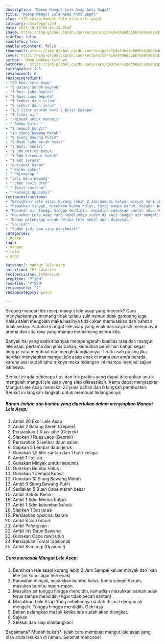 ```yaml
---
description: "Resep Mangut Lele Asap Anti Gagal"
title: "Resep Mangut Lele Asap Anti Gagal"
slug: 1315-resep-mangut-lele-asap-anti-gagal
category: Uncategorized
date: 2021-10-14T09:16:32.254Z
image: https://img-global.cpcdn.com/recipes/154a1ded406d5bbb/680x482cq70/mangut-lele-asap-foto-resep-utama.jpg
hideToc: false
enableToc: true
enableTocContent: false
thumbnail: https://img-global.cpcdn.com/recipes/154a1ded406d5bbb/680x482cq70/mangut-lele-asap-foto-resep-utama.jpg
cover: https://img-global.cpcdn.com/recipes/154a1ded406d5bbb/680x482cq70/mangut-lele-asap-foto-resep-utama.jpg
author:  Ummu Nahkwa Kitchen
authorAv:  https://img-global.cpcdn.com/users/b83754c42d4db008/60x60cq50/avatar.jpg
ratingvalue: 4.3
reviewcount: 8
recipeingredient:
- "20 Ekor Lele Asap"
- "2 Batang Sereh Geprek"
- "1 Ruas jahe Geprek"
- "1 Ruas Laos Geprek"
- "5 lembar daun salam"
- "5 Lembar daun jeruk"
- "1,5 liter santan dari 1 butir kelapa"
- "1 liter air"
- " Minyak untuk menumis"
- " Bumbu Halus "
- "1 Jempol Kunyit"
- "10 Siung Bawang Merah"
- "9 Siung Bawang Putih"
- "5 Buah Cabe merah besar"
- "3 Butir Kemiri"
- "1 Sdm Merica bubuk"
- "1 Sdm ketumbar bubuk"
- "1 Sdt terasi"
- "opsional Garam"
- " Kaldu bubuk"
- " Pelengkap "
- "iris Daun Bawang"
- " Cabe rawit utuh"
- " Tomat opsional"
- " Kemangi Opsional"
recipeinstructions:
- "Bersihkan lele asapi kurang lebih 2 Jam Sampai keluar minyak dari ikan lele (ini kunci agar lele enak)"
- "Panaskan minyak, masukkan bumbu halus, tumis sampe harum, masukan bumbu mpon-mpon."
- "Masukan air tunggu hingga mendidih, kemudian masukkan santan aduk terus sampe mendidih (Agar tidak pecah santan)"
- "Masukkan Lele Asap Yang sebelumnya sudah di cuci dengan air mengalir. Tunggu hingga mendidih. Cek rasa"
- "Bahan pelengkap masuk ketika lele sudah akan diangkat."
- "Sajikan"
- "Sudah jadi dan siap dinikmati!"
categories:
- Resep
tags:
- mangut
- lele
- asap

katakunci: mangut lele asap 
nutrition: 191 calories
recipecuisine: Indonesian
preptime: "PT16M"
cooktime: "PT55M"
recipeyield: "4"
recipecategory: Lunch

---
```



Sedang mencari ide resep mangut lele asap yang menarik? Cara menyiapkannya memang tidak terlalu sulit namun tidak gampang juga. Kalau salah mengolah maka hasilnya tidak akan memuaskan dan bahkan tidak sedap. Padahal mangut lele asap yang enak harusnya sih mempunyai aroma dan cita rasa yang mampu memancing selera kita.




Banyak hal yang sedikit banyak mempengaruhi kualitas rasa dari mangut lele asap, pertama dari jenis bahan, kemudian pemilihan bahan segar hingga cara membuat dan menghidangkannya. Tidak usah pusing jika hendak menyiapkan mangut lele asap enak di mana pun anda berada, karena asal sudah tahu triknya maka hidangan ini mampu menjadi sajian istimewa.


Berikut ini ada beberapa tips dan trik praktis yang dapat diterapkan untuk mengolah mangut lele asap yang siap dikreasikan. Kamu dapat menyiapkan Mangut Lele Asap memakai 25 jenis bahan dan 6 langkah pembuatan. Berikut ini langkah-langkah untuk membuat hidangannya.

<!--inarticleads1-->

##### Bahan-bahan dan bumbu yang diperlukan dalam menyiapkan Mangut Lele Asap:

1. Ambil 20 Ekor Lele Asap
1. Ambil 2 Batang Sereh (Geprek)
1. Persiapkan 1 Ruas jahe (Geprek)
1. Siapkan 1 Ruas Laos (Geprek)
1. Persiapkan 5 lembar daun salam
1. Siapkan 5 Lembar daun jeruk
1. Gunakan 1,5 liter santan dari 1 butir kelapa
1. Ambil 1 liter air
1. Gunakan  Minyak untuk menumis
1. Gunakan  Bumbu Halus :
1. Gunakan 1 Jempol Kunyit
1. Gunakan 10 Siung Bawang Merah
1. Ambil 9 Siung Bawang Putih
1. Sediakan 5 Buah Cabe merah besar
1. Ambil 3 Butir Kemiri
1. Ambil 1 Sdm Merica bubuk
1. Ambil 1 Sdm ketumbar bubuk
1. Siapkan 1 Sdt terasi
1. Persiapkan opsional Garam
1. Ambil  Kaldu bubuk
1. Ambil  Pelengkap :
1. Ambil iris Daun Bawang
1. Gunakan  Cabe rawit utuh
1. Persiapkan  Tomat (opsional)
1. Ambil  Kemangi (Opsional)




<!--inarticleads2-->

##### Cara memasak Mangut Lele Asap:

1. Bersihkan lele asapi kurang lebih 2 Jam Sampai keluar minyak dari ikan lele (ini kunci agar lele enak)
1. Panaskan minyak, masukkan bumbu halus, tumis sampe harum, masukan bumbu mpon-mpon.
1. Masukan air tunggu hingga mendidih, kemudian masukkan santan aduk terus sampe mendidih (Agar tidak pecah santan)
1. Masukkan Lele Asap Yang sebelumnya sudah di cuci dengan air mengalir. Tunggu hingga mendidih. Cek rasa
1. Bahan pelengkap masuk ketika lele sudah akan diangkat.
1. Sajikan
1. Selesai dan siap dihidangkan!



Bagaimana? Mudah bukan? Itulah cara membuat mangut lele asap yang bisa anda lakukan di rumah. Selamat mencoba!
